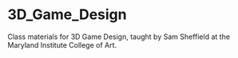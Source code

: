 # 3D_Game_Design
Class materials for 3D Game Design, taught by Sam Sheffield at the Maryland Institute College of Art.
